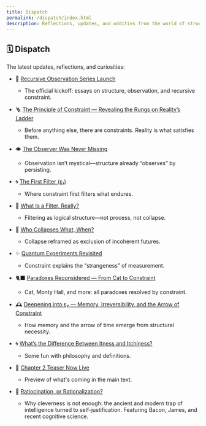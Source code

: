 ```yaml
---
title: Dispatch
permalink: /dispatch/index.html
description: Reflections, updates, and oddities from the world of structural itness.
---
```


## 🗓️ Dispatch

The latest updates, reflections, and curiosities:

- 🧬 [Recursive Observation Series Launch](/dispatch/recursive-observation-series)
  - The official kickoff: essays on structure, observation, and recursive constraint.

- 🪜 [The Principle of Constraint — Revealing the Rungs on Reality’s Ladder](/dispatch/the_principle_of_constraint)
  - Before anything else, there are constraints. Reality is what satisfies them.

- 👁️ [The Observer Was Never Missing](/dispatch/the_observer_was_never_missing)
  - Observation isn’t mystical—structure already “observes” by persisting.

- 🌀 [The First Filter (ε₁)](/dispatch/the_first_filter)
  - Where constraint first filters what endures.

- 🧵 [What Is a Filter, Really?](/dispatch/what-is-a-filter-really)
  - Filtering as logical structure—not process, not collapse.

- 🌌 [Who Collapses What, When?](/dispatch/who_collapses)
  - Collapse reframed as exclusion of incoherent futures.

- ✨ [Quantum Experiments Revisited](/dispatch/quantum_experiments)
  - Constraint explains the “strangeness” of measurement.

- 🐈‍⬛ [Paradoxes Reconsidered — From Cat to Constraint](/dispatch/paradoxes_reconsidered)
  - Cat, Monty Hall, and more: all paradoxes resolved by constraint.

- 🕰️ [Deepening into ε₂ — Memory, Irreversibility, and the Arrow of Constraint](/dispatch/arrow_of_constraint)
  - How memory and the arrow of time emerge from structural necessity.

- 🌀 [What’s the Difference Between Itness and Itchiness?](/dispatch/itness-vs-itchiness)
  - Some fun with philosophy and definitions.

- 🧠 [Chapter 2 Teaser Now Live](/dispatch/ch2-teaser)
  - Preview of what's coming in the main text.

- 🦉 [Ratiocination, or Rationalization?](/dispatch/ratiocination_vs_rationalization)
  - Why cleverness is not enough: the ancient and modern trap of intelligence turned to self-justification. Featuring Bacon, James, and recent cognitive science.

